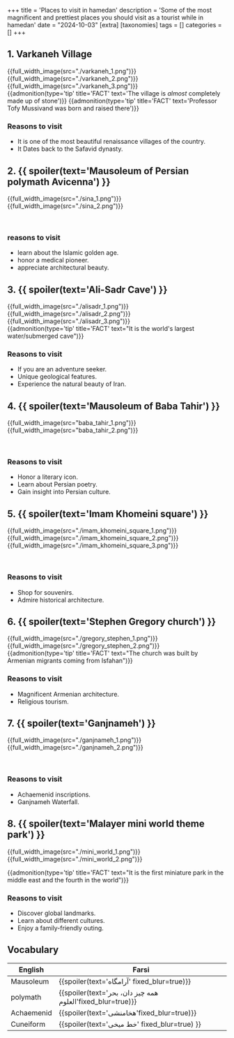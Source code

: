 +++
title = 'Places to visit in hamedan'
description = 'Some of the most magnificent and prettiest places you should visit as a tourist while in hamedan'
date = "2024-10-03"
[extra]
[taxonomies]
tags = []
categories = []
+++

## 1. Varkaneh Village

{{full_width_image(src="./varkaneh_1.png")}}\
{{full_width_image(src="./varkaneh_2.png")}}\
{{full_width_image(src="./varkaneh_3.png")}}\
{{admonition(type='tip' title='FACT' text='The village is *almost* completely made up of stone')}}
{{admonition(type='tip' title='FACT' text='Professor Tofy Mussivand was born and raised there')}}

### Reasons to visit

- It is one of the most beautiful renaissance villages of the country.
- It Dates back to the Safavid dynasty.

## 2. {{ spoiler(text='Mausoleum of Persian polymath Avicenna') }}

{{full_width_image(src="./sina_1.png")}}\
{{full_width_image(src="./sina_2.png")}}

<br>

### reasons to visit

- learn about the Islamic golden age.
- honor a medical pioneer.
- appreciate architectural beauty.

## 3. {{ spoiler(text='Ali-Sadr Cave') }}

{{full_width_image(src="./alisadr_1.png")}}\
{{full_width_image(src="./alisadr_2.png")}}\
{{full_width_image(src="./alisadr_3.png")}}\
{{admonition(type='tip' title='FACT' text="It is the world's largest water/submerged cave")}}

### Reasons to visit

- If you are an adventure seeker.
- Unique geological features.
- Experience the natural beauty of Iran.

## 4. {{ spoiler(text='Mausoleum of Baba Tahir') }}

{{full_width_image(src="baba_tahir_1.png")}}\
{{full_width_image(src="baba_tahir_2.png")}}

<br>

### Reasons to visit

- Honor a literary icon.
- Learn about Persian poetry.
- Gain insight into Persian culture.

## 5. {{ spoiler(text='Imam Khomeini square') }}

{{full_width_image(src="./imam_khomeini_square_1.png")}}\
{{full_width_image(src="./imam_khomeini_square_2.png")}}\
{{full_width_image(src="./imam_khomeini_square_3.png")}}

<br>

### Reasons to visit

- Shop for souvenirs.
- Admire historical architecture.

## 6. {{ spoiler(text='Stephen Gregory church') }}

{{full_width_image(src="./gregory_stephen_1.png")}}\
{{full_width_image(src="./gregory_stephen_2.png")}}\
{{admonition(type='tip' title='FACT' text="The church was built by Armenian migrants coming from Isfahan")}}

### Reasons to visit

- Magnificent Armenian architecture.
- Religious tourism.

## 7. {{ spoiler(text='Ganjnameh') }}

{{full_width_image(src="./ganjnameh_1.png")}}\
{{full_width_image(src="./ganjnameh_2.png")}}

<br>

### Reasons to visit

- Achaemenid inscriptions.
- Ganjnameh Waterfall.

## 8. {{ spoiler(text='Malayer mini world theme park') }}

{{full_width_image(src="./mini_world_1.png")}}\
{{full_width_image(src="./mini_world_2.png")}}

{{admonition(type='tip' title='FACT' text="It is the first miniature park in the middle east and the fourth in the world")}}

### Reasons to visit

- Discover global landmarks.
- Learn about different cultures.
- Enjoy a family-friendly outing.

## Vocabulary

| English | Farsi |
| -------------- | --------------- |
| Mausoleum | {{spoiler(text='آرامگاه' fixed_blur=true)}} |
| polymath | {{spoiler(text='همه چیز دان، بحر العلوم'fixed_blur=true)}} |
| Achaemenid | {{spoiler(text='هخامنشی'fixed_blur=true)}} |
| Cuneiform | {{spoiler(text='خط میخی' fixed_blur=true) }} |
